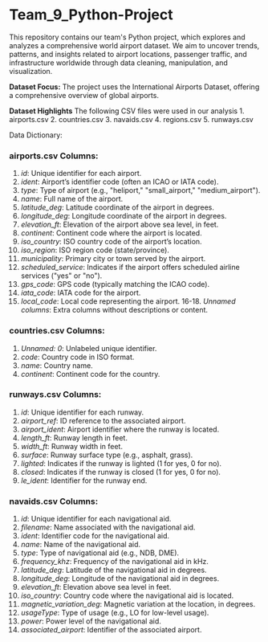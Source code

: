 # Team_9_Python-Project
This repository contains our team's Python project, which explores and analyzes a comprehensive world airport dataset.
We aim to uncover trends, patterns, and insights related to airport locations, passenger traffic, and infrastructure worldwide through data cleaning, manipulation, and visualization.

**Dataset Focus:**
The project uses the International Airports Dataset, offering a comprehensive overview of global airports.

**Dataset Highlights**
The following CSV files were used in our analysis
	1. airports.csv
	2. countries.csv
	3. navaids.csv
	4. regions.csv
	5. runways.csv

Data Dictionary:

### airports.csv Columns:
1. *id*: Unique identifier for each airport.
2. *ident*: Airport’s identifier code (often an ICAO or IATA code).
3. *type*: Type of airport (e.g., "heliport," "small_airport," "medium_airport").
4. *name*: Full name of the airport.
5. *latitude_deg*: Latitude coordinate of the airport in degrees.
6. *longitude_deg*: Longitude coordinate of the airport in degrees.
7. *elevation_ft*: Elevation of the airport above sea level, in feet.
8. *continent*: Continent code where the airport is located.
9. *iso_country*: ISO country code of the airport’s location.
10. *iso_region*: ISO region code (state/province).
11. *municipality*: Primary city or town served by the airport.
12. *scheduled_service*: Indicates if the airport offers scheduled airline services ("yes" or "no").
13. *gps_code*: GPS code (typically matching the ICAO code).
14. *iata_code*: IATA code for the airport.
15. *local_code*: Local code representing the airport.
16-18. *Unnamed columns*: Extra columns without descriptions or content.

### countries.csv Columns:
1. *Unnamed: 0*: Unlabeled unique identifier.
2. *code*: Country code in ISO format.
3. *name*: Country name.
4. *continent*: Continent code for the country.

### runways.csv Columns:
1. *id*: Unique identifier for each runway.
2. *airport_ref*: ID reference to the associated airport.
3. *airport_ident*: Airport identifier where the runway is located.
4. *length_ft*: Runway length in feet.
5. *width_ft*: Runway width in feet.
6. *surface*: Runway surface type (e.g., asphalt, grass).
7. *lighted*: Indicates if the runway is lighted (1 for yes, 0 for no).
8. *closed*: Indicates if the runway is closed (1 for yes, 0 for no).
9. *le_ident*: Identifier for the runway end.

### navaids.csv Columns:
1. *id*: Unique identifier for each navigational aid.
2. *filename*: Name associated with the navigational aid.
3. *ident*: Identifier code for the navigational aid.
4. *name*: Name of the navigational aid.
5. *type*: Type of navigational aid (e.g., NDB, DME).
6. *frequency_khz*: Frequency of the navigational aid in kHz.
7. *latitude_deg*: Latitude of the navigational aid in degrees.
8. *longitude_deg*: Longitude of the navigational aid in degrees.
9. *elevation_ft*: Elevation above sea level in feet.
10. *iso_country*: Country code where the navigational aid is located.
11. *magnetic_variation_deg*: Magnetic variation at the location, in degrees.
12. *usageType*: Type of usage (e.g., LO for low-level usage).
13. *power*: Power level of the navigational aid.
14. *associated_airport*: Identifier of the associated airport.
